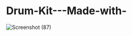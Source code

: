 # Drum-Kit---Made-with-

![Screenshot (87)](https://user-images.githubusercontent.com/98008756/175248129-0a423598-5e4c-47c2-9175-ad45ba4e0691.png)
